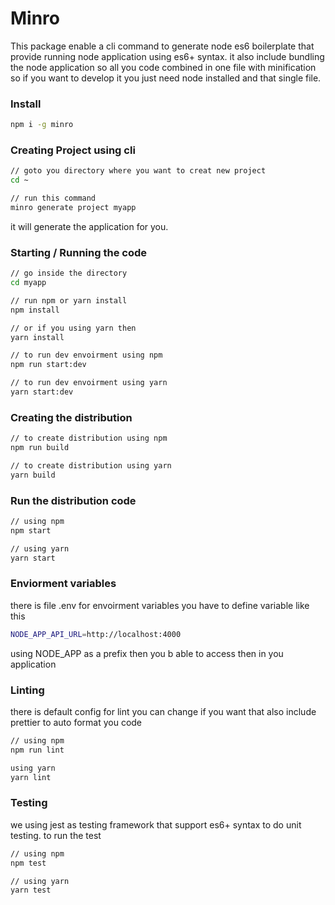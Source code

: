 # Minro
This package enable a cli command to generate node es6 boilerplate that provide running node application using es6+ syntax. it also include bundling the node application so all you code combined in one file with minification so if you want to develop it you just need node installed and that single file.

### Install
```bash
npm i -g minro
```

### Creating Project using cli
```bash
// goto you directory where you want to creat new project
cd ~

// run this command
minro generate project myapp
``` 

it will generate the application for you.

### Starting / Running the code
```bash
// go inside the directory
cd myapp

// run npm or yarn install
npm install

// or if you using yarn then
yarn install

// to run dev envoirment using npm
npm run start:dev

// to run dev envoirment using yarn
yarn start:dev

```

### Creating the distribution
```bash
// to create distribution using npm
npm run build

// to create distribution using yarn
yarn build
```

### Run the distribution code
```bash
// using npm
npm start

// using yarn
yarn start

```

### Enviorment variables
there is file .env for envoirment variables you have to define variable like this
```.bash
NODE_APP_API_URL=http://localhost:4000
```
using NODE_APP as a prefix then you b able to access then in you application

### Linting
there is default config for lint you can change if you want that also include prettier to auto format you code
```bash
// using npm
npm run lint

using yarn
yarn lint

```

### Testing
we using jest as testing framework that support es6+ syntax to do unit testing.
to run the test
```bash
// using npm
npm test

// using yarn
yarn test
```